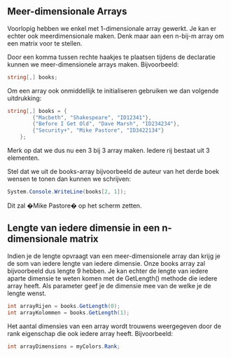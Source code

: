 ## Meer-dimensionale Arrays
Voorlopig hebben we enkel met 1-dimensionale array gewerkt. Je kan er echter ook meerdimensionale maken. Denk maar aan een n-bij-m array om een matrix voor te stellen.

Door een komma tussen rechte haakjes te plaatsen tijdens de declaratie kunnen we meer-dimensionele arrays maken. Bijvoorbeeld:

```csharp
string[,] books;
```
Om een array ook onmiddellijk te initialiseren gebruiken we dan volgende uitdrukking:

```csharp
string[,] books = {
        {"Macbeth", "Shakespeare", "ID12341"},
        {"Before I Get Old", "Dave Marsh", "ID234234"},
        {"Security+", "Mike Pastore", "ID3422134"}
    };
```

Merk op dat we dus nu een 3 bij 3 array maken. Iedere rij bestaat uit 3 elementen.

Stel dat we uit de books-array bijvoorbeeld de auteur van het derde boek wensen te tonen dan kunnen we schrijven:

```csharp
System.Console.WriteLine(books[2, 1]);
```

Dit zal �Mike Pastore� op het scherm zetten.
## Lengte van iedere dimensie in een n-dimensionale matrix

Indien je de lengte opvraagt van een meer-dimensionele array dan krijg je de som van iedere lengte van iedere dimensie. Onze books array zal bijvoorbeeld dus lengte 9 hebben. Je kan echter de lengte van iedere aparte dimensie te weten komen met de GetLength() methode die iedere array heeft. Als parameter geef je de dimensie mee van de welke je de lengte wenst.

```csharp
int arrayRijen = books.GetLength(0);
int arrayKolommen = books.GetLength(1);
```
Het aantal dimensies van een array wordt trouwens weergegeven door de rank eigenschap die ook iedere array heeft. Bijvoorbeeld:

```csharp
int arrayDimensions = myColors.Rank;
```